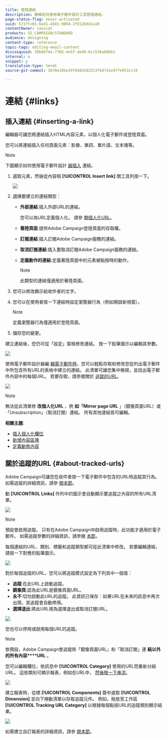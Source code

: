 ```yaml
---
title: 管理連結
description: 瞭解如何使用電子郵件設計工具管理連結。
page-status-flag: never-activated
uuid: 571ffc01-6e41-4501-9094-2f812b041a10
contentOwner: sauviat
products: SG_CAMPAIGN/STANDARD
audience: designing
content-type: reference
topic-tags: editing-email-content
discoiquuid: 39b86fda-7766-4e5f-ab48-bcc536ab66b3
internal: n
snippet: y
translation-type: tm+mt
source-git-commit: 1b70e18be29fd48d102313f6d741e9ffe053cc34

---
```



# 連結 {#links}

## 插入連結 {#inserting-a-link}

編輯器可讓您將連結插入HTML內容元素，以個人化電子郵件或登陸頁面。

您可以將連結插入任何頁面元素：影像、單詞、單片語、文本塊等。

>[!NOTE]
>
>下圖顯示如何使用電子郵件設計 [器插入](../../designing/using/designing-content-in-adobe-campaign.md) 連結。

1. 選取元素，然後從內容相 **[!UICONTROL Insert link]** 關工具列按一下。

   ![](assets/des_insert_link.png)

1. 選擇要建立的連結類型：

   * **外部連結**:插入外部URL的連結。

      您可以為URL定義個人化。 請參 [閱個人化URL](../../designing/using/using-reusable-content.md#creating-a-content-fragment)。

   * **著陸頁面**:提供Adobe Campaign登陸頁面的存取權。
   * **訂閱連結**:插入訂閱Adobe Campaign服務的連結。
   * **取消訂閱連結**:插入要取消訂閱Adobe Campaign服務的連結。
   * **定義動作的連結**:定義著陸頁面中的元素被點按時的動作。

      >[!NOTE]
      >
      >此類型的連結僅適用於著陸頁面。

1. 您可以修改顯示給收件者的文字。
1. 您可以在使用者按一下連結時設定瀏覽器行為（例如開啟新視窗）。

   >[!NOTE]
   >
   >定義瀏覽器行為僅適用於登陸頁面。

1. 儲存您的變更。

建立連結後，您仍可從「設定」窗格修改連結。 按一下鉛筆圖示以編輯其參數。

![](assets/des_link_edit.png)

使用電子郵件設計器編 [輯電子郵件時](../../designing/using/designing-content-in-adobe-campaign.md)，您可以輕鬆存取和修改您從列出電子郵件中所包含所有URL的表格中建立的連結。 此清單可讓您集中檢視，並找出電子郵件內容中的每個URL。 若要存取，請參閱關於 [追蹤的URL](#about-tracked-urls)。

![](assets/des_link_list.png)

>[!NOTE]
>
>無法從此清單修 **改個人化URL** ，例 **如「Mirror page URL** 」（鏡像頁面URL）或「Unsubscription」（取消訂閱）連結。 所有其他連結皆可編輯。

**相關主題**:

* [插入個人化欄位](../../designing/using/personalization.md#inserting-a-personalization-field)
* [新增內容區塊](../../designing/using/personalization.md#adding-a-content-block)
* [定義動態內容](../../designing/using/personalization.md#defining-dynamic-content-in-an-email)

## 關於追蹤的URL {#about-tracked-urls}

Adobe Campaign可讓您在收件者按一下電子郵件中包含的URL時追蹤其行為。 如需追蹤的詳細資訊，請參 [閱本節](../../sending/using/tracking-messages.md#about-tracking)。

動 **[!UICONTROL Links]** 作列中的圖示會自動顯示要追蹤之內容的所有URL清單。

![](assets/des_links.png)

>[!NOTE]
>
>預設會啟用追蹤。 只有在Adobe Campaign中啟用追蹤時，此功能才適用於電子郵件。 如需追蹤參數的詳細資訊，請參閱 [本節](../../administration/using/configuring-email-channel.md#tracking-parameters)。

每個連結的URL、類別、標籤和追蹤類型都可從此清單中修改。 若要編輯連結，請按一下對應的鉛筆圖示。

![](assets/des_links_tracking.png)

對於每個追蹤的URL，您可以將追蹤模式設定為下列其中一個值：

* **追蹤**:在此URL上啟動追蹤。
* **鏡像頁**:認為此URL是鏡像頁面URL。
* **永不**:切勿啟動此URL的追蹤。 此資訊已保存：如果URL在未來的訊息中再次出現，其追蹤會自動停用。
* **選擇退出**:將此URL視為選擇退出或取消訂閱URL。

![](assets/des_link_tracking_type.png)

您也可以停用或啟用每個URL的追蹤。

>[!NOTE]
>
>依預設，Adobe Campaign會追蹤除「鏡像頁面URL」和「取消訂閱」連 **結以外的所有內容****URL** 。

您可以編輯欄位，依訊息中 **[!UICONTROL Category]** 使用的URL而重新分組URL。 這些類別可顯示報表，例如在URL中， [然後按一下串流](../../reporting/using/urls-and-click-streams.md)。

![](assets/des_link_tracking_category.png)

建立報表時，從標 **[!UICONTROL Components]** 簽中選取 **[!UICONTROL Dimension]** 並向下捲動清單以存取追蹤元件。 例如，拖放至工作區 **[!UICONTROL Tracking URL Category]** 以根據每個點按URL的追蹤類別顯示結果。

![](assets/des_link_tracking_report.png)

如需建立自訂報表的詳細資訊，請參 [閱本節](../../reporting/using/about-dynamic-reports.md)。
